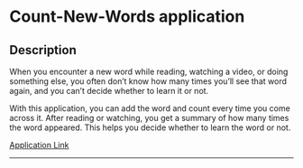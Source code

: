 # Count-New-Words application

## Description

When you encounter a new word while reading, watching a video, or doing something else, you often don’t know how many times you’ll see that word again, and you can’t decide whether to learn it or not.

With this application, you can add the word and count every time you come across it. After reading or watching, you get a summary of how many times the word appeared. This helps you decide whether to learn the word or not.

[Application Link](https://yaroslavshilov.github.io/Count-New-Words/)

---